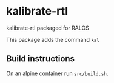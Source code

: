 # kalibrate-rtl
kalibrate-rtl packaged for RALOS

This package adds the command `kal`

## Build instructions

On an alpine container run `src/build.sh`.
